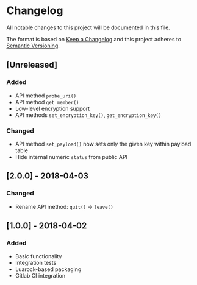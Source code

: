 # Changelog
All notable changes to this project will be documented in this file.

The format is based on [Keep a Changelog](http://keepachangelog.com/en/1.0.0/)
and this project adheres to [Semantic Versioning](http://semver.org/spec/v2.0.0.html).

## [Unreleased]

### Added
- API method `probe_uri()`
- API method `get_member()`
- Low-level encryption support
- API methods `set_encryption_key()`, `get_encryption_key()`

### Changed
- API method `set_payload()` now sets only the given key within payload table
- Hide internal numeric `status` from public API 

## [2.0.0] - 2018-04-03
### Changed
- Rename API method: `quit()` -> `leave()`

## [1.0.0] - 2018-04-02
### Added
- Basic functionality
- Integration tests
- Luarock-based packaging
- Gitlab CI integration
